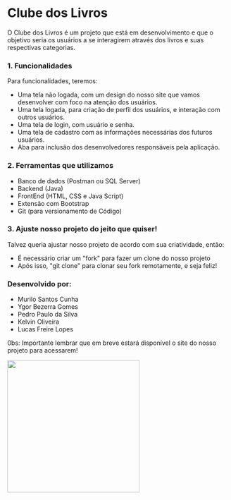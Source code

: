 
# Clube dos Livros

O Clube dos Livros é um projeto que está em desenvolvimento e que o objetivo seria os usuários a se interagirem através dos livros e suas respectivas categorias. 

### 1. Funcionalidades 

Para funcionalidades, teremos: 
- Uma tela não logada, com um design do nosso site que vamos desenvolver com foco na atenção dos usuários. 
- Uma tela logada, para criação de perfil dos usuários, e interação com outros usuários. 
- Uma tela de login, com usuário e senha. 
- Uma tela de cadastro com as informações necessárias dos futuros usuários. 
- Aba para inclusão dos desenvolvedores responsáveis pela aplicação. 

### 2. Ferramentas que utilizamos 

- Banco de dados (Postman ou SQL Server) 
- Backend (Java) 
- FrontEnd (HTML, CSS e Java Script)
- Extensão com Bootstrap 
- Git (para versionamento de Código) 


### 3. Ajuste nosso projeto do jeito que quiser!
Talvez queria ajustar nosso projeto de acordo com sua criatividade, então:
- É necessário criar um "fork" para fazer um clone do nosso projeto 
- Após isso, "git clone" para clonar seu fork remotamente, e seja feliz! 


### Desenvolvido por: 
- Murilo Santos Cunha 
- Ygor Bezerra Gomes 
- Pedro Paulo da Silva 
- Kelvin Oliveira
- Lucas Freire Lopes

0bs: Importante lembrar que em breve estará disponível o site do nosso projeto para acessarem!

<img src="../clube-dos-livros/image/tela 2.jpg" width="300em"></img>